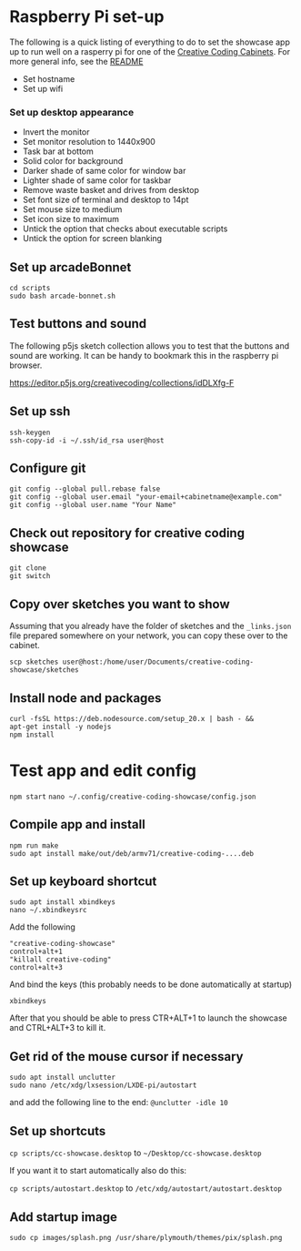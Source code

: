 # Raspberry Pi set-up

The following is a quick listing of everything to do to set the showcase app
up to run well on a rasperry pi for one of the [Creative Coding Cabinets]. For
more general info, see the [README](README.md)

* Set hostname
* Set up wifi

### Set up desktop appearance

* Invert the monitor
* Set monitor resolution to 1440x900
* Task bar at bottom
* Solid color for background
* Darker shade of same color for window bar
* Lighter shade of same color for taskbar
* Remove waste basket and drives from desktop
* Set font size of terminal and desktop to 14pt
* Set mouse size to medium
* Set icon size to maximum
* Untick the option that checks about executable scripts
* Untick the option for screen blanking

## Set up arcadeBonnet

```
cd scripts
sudo bash arcade-bonnet.sh
```

## Test buttons and sound

The following p5js sketch collection allows you to test that the buttons and
sound are working. It can be handy to bookmark this in the raspberry pi browser.

<https://editor.p5js.org/creativecoding/collections/idDLXfg-F>

## Set up ssh

```
ssh-keygen
ssh-copy-id -i ~/.ssh/id_rsa user@host
```

## Configure git

```
git config --global pull.rebase false
git config --global user.email "your-email+cabinetname@example.com"
git config --global user.name "Your Name"
```

## Check out repository for creative coding showcase

```
git clone
git switch
```

## Copy over sketches you want to show

Assuming that you already have the folder of sketches and the `_links.json`
file prepared somewhere on your network, you can copy these over to the
cabinet.

```
scp sketches user@host:/home/user/Documents/creative-coding-showcase/sketches
```

## Install node and packages

```
curl -fsSL https://deb.nodesource.com/setup_20.x | bash - &&
apt-get install -y nodejs
npm install
```

# Test app and edit config

`npm start`
`nano ~/.config/creative-coding-showcase/config.json`

## Compile app and install

```
npm run make
sudo apt install make/out/deb/armv71/creative-coding-....deb
```

## Set up keyboard shortcut

```
sudo apt install xbindkeys
nano ~/.xbindkeysrc
```

Add the following

```
"creative-coding-showcase"
control+alt+1
"killall creative-coding"
control+alt+3
```

And bind the keys (this probably needs to be done automatically at startup)

```
xbindkeys
```

After that you should be able to press CTR+ALT+1 to launch the showcase and
CTRL+ALT+3 to kill it.

## Get rid of the mouse cursor if necessary

```
sudo apt install unclutter
sudo nano /etc/xdg/lxsession/LXDE-pi/autostart
```

and add the following line to the end: `@unclutter -idle 10`

## Set up shortcuts

`cp scripts/cc-showcase.desktop` to `~/Desktop/cc-showcase.desktop`

If you want it to start automatically also do this:

`cp scripts/autostart.desktop` to `/etc/xdg/autostart/autostart.desktop`

## Add startup image

```
sudo cp images/splash.png /usr/share/plymouth/themes/pix/splash.png
```

[Creative Coding Cabinets]: https://github.com/awarua/creative-coding-cabinets